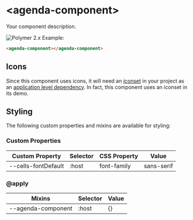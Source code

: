 # &lt;agenda-component&gt;

Your component description.

![Polymer 2.x](https://img.shields.io/badge/Polymer-2.x-green.svg)
Example:
```html
<agenda-component></agenda-component>
```

## Icons

Since this component uses icons, it will need an [iconset](https://bbva.cellsjs.com/guides/best-practices/cells-icons.html) in your project as an [application level dependency](https://bbva.cellsjs.com/guides/advanced-guides/application-level-dependencies.html). In fact, this component uses an iconset in its demo.

## Styling
  The following custom properties and mixins are available for styling:

  ### Custom Properties
  | Custom Property     | Selector | CSS Property | Value       |
  | ------------------- | -------- | ------------ | ----------- |
  | --cells-fontDefault | :host    | font-family  |  sans-serif |
  ### @apply
  | Mixins    | Selector | Value |
  | --------- | -------- | ----- |
  | --agenda-component | :host    | {} |
